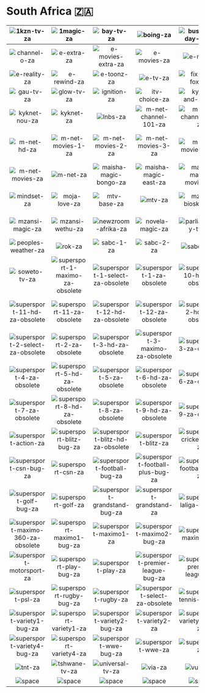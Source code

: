 # South Africa 🇿🇦

| ![1kzn-tv-za] | ![1magic-za] | ![bay-tv-za] | ![boing-za] | ![business-day-tv-za] | ![cape-town-tv-za] |
|:---:|:---:|:---:|:---:|:---:|:---:|
| ![channel-o-za] | ![e-extra-za] | ![e-movies-extra-za] | ![e-movies-za] | ![e-nca-za] | ![e-news-and-sport-za] |
| ![e-reality-za] | ![e-rewind-za] | ![e-toonz-za] | ![e-tv-za] | ![fix-and-foxi-za] | ![fliek-net-za] |
| ![gau-tv-za] | ![glow-tv-za] | ![ignition-za] | ![itv-choice-za] | ![kyknet-and-kie-za] | ![kyknet-lekker-za] |
| ![kyknet-nou-za] | ![kyknet-za] | ![lnbs-za] | ![m-net-channel-101-za] | ![m-net-channel-me-za] | ![m-net-city-za] |
| ![m-net-hd-za] | ![m-net-movies-1-za] | ![m-net-movies-2-za] | ![m-net-movies-3-za] | ![m-net-movies-4-za] | ![m-net-movies-premiere-za] |
| ![m-net-movies-za] | ![m-net-za] | ![maisha-magic-bongo-za] | ![maisha-magic-east-za] | ![maisha-magic-movies-za] | ![maisha-magic-plus-za] |
| ![mindset-za] | ![moja-love-za] | ![mtv-base-za] | ![mtv-za] | ![mzansi-bioskop-za] | ![mzansi-magic-music-za] |
| ![mzansi-magic-za] | ![mzansi-wethu-za] | ![newzroom-afrika-za] | ![novela-magic-za] | ![parliamentary-tv-za] | ![pearl-magic-prime-za] |
| ![peoples-weather-za] | ![rok-za] | ![sabc-1-za] | ![sabc-2-za] | ![sabc-3-za] | ![sabc-news-za] |
| ![soweto-tv-za] | ![supersport-1-maximo-za-obsolete] | ![supersport-1-select-za-obsolete] | ![supersport-1-za-obsolete] | ![supersport-10-hd-za-obsolete] | ![supersport-10-za-obsolete] |
| ![supersport-11-hd-za-obsolete] | ![supersport-11-za-obsolete] | ![supersport-12-hd-za-obsolete] | ![supersport-12-za-obsolete] | ![supersport-2-hd-za-obsolete] | ![supersport-2-maximo-za-obsolete] |
| ![supersport-2-select-za-obsolete] | ![supersport-2-za-obsolete] | ![supersport-3-hd-za-obsolete] | ![supersport-3-maximo-za-obsolete] | ![supersport-3-za-obsolete] | ![supersport-4-hd-za-obsolete] |
| ![supersport-4-za-obsolete] | ![supersport-5-hd-za-obsolete] | ![supersport-5-za-obsolete] | ![supersport-6-hd-za-obsolete] | ![supersport-6-za-obsolete] | ![supersport-7-hd-za-obsolete] |
| ![supersport-7-za-obsolete] | ![supersport-8-hd-za-obsolete] | ![supersport-8-za-obsolete] | ![supersport-9-hd-za-obsolete] | ![supersport-9-za-obsolete] | ![supersport-action-bug-za] |
| ![supersport-action-za] | ![supersport-blitz-bug-za] | ![supersport-blitz-hd-za-obsolete] | ![supersport-blitz-za] | ![supersport-cricket-bug-za] | ![supersport-cricket-za] |
| ![supersport-csn-bug-za] | ![supersport-csn-za] | ![supersport-football-bug-za] | ![supersport-football-plus-bug-za] | ![supersport-football-plus-za] | ![supersport-football-za] |
| ![supersport-golf-bug-za] | ![supersport-golf-za] | ![supersport-grandstand-bug-za] | ![supersport-grandstand-za] | ![supersport-laliga-bug-za] | ![supersport-laliga-za] |
| ![supersport-maximo-360-za-obsolete] | ![supersport-maximo1-bug-za] | ![supersport-maximo1-za] | ![supersport-maximo2-bug-za] | ![supersport-maximo2-za] | ![supersport-motorsport-bug-za] |
| ![supersport-motorsport-za] | ![supersport-play-bug-za] | ![supersport-play-za] | ![supersport-premier-league-bug-za] | ![supersport-premier-league-za] | ![supersport-psl-bug-za] |
| ![supersport-psl-za] | ![supersport-rugby-bug-za] | ![supersport-rugby-za] | ![supersport-select-za-obsolete] | ![supersport-tennis-bug-za] | ![supersport-tennis-za] |
| ![supersport-variety1-bug-za] | ![supersport-variety1-za] | ![supersport-variety2-bug-za] | ![supersport-variety2-za] | ![supersport-variety3-bug-za] | ![supersport-variety3-za] |
| ![supersport-variety4-bug-za] | ![supersport-variety4-za] | ![supersport-wwe-bug-za] | ![supersport-wwe-za] | ![supersport-za] | ![the-home-channel-za] |
| ![tnt-za] | ![tshwane-tv-za] | ![universal-tv-za] | ![via-za] | ![vuzu-za] | ![zambezi-magic-za] |
| ![space]| ![space]| ![space]| ![space]| ![space]| ![space]|


[1kzn-tv-za]:1kzn-tv-za.png
[1magic-za]:1magic-za.png
[bay-tv-za]:bay-tv-za.png
[boing-za]:boing-za.png
[business-day-tv-za]:business-day-tv-za.png
[cape-town-tv-za]:cape-town-tv-za.png
[channel-o-za]:channel-o-za.png
[e-extra-za]:e-extra-za.png
[e-movies-extra-za]:e-movies-extra-za.png
[e-movies-za]:e-movies-za.png
[e-nca-za]:e-nca-za.png
[e-news-and-sport-za]:e-news-and-sport-za.png
[e-reality-za]:e-reality-za.png
[e-rewind-za]:e-rewind-za.png
[e-toonz-za]:e-toonz-za.png
[e-tv-za]:e-tv-za.png
[fix-and-foxi-za]:fix-and-foxi-za.png
[fliek-net-za]:fliek-net-za.png
[gau-tv-za]:gau-tv-za.png
[glow-tv-za]:glow-tv-za.png
[ignition-za]:ignition-za.png
[itv-choice-za]:itv-choice-za.png
[kyknet-and-kie-za]:kyknet-and-kie-za.png
[kyknet-lekker-za]:kyknet-lekker-za.png
[kyknet-nou-za]:kyknet-nou-za.png
[kyknet-za]:kyknet-za.png
[lnbs-za]:lnbs-za.png
[m-net-channel-101-za]:m-net-channel-101-za.png
[m-net-channel-me-za]:m-net-channel-me-za.png
[m-net-city-za]:m-net-city-za.png
[m-net-hd-za]:m-net-hd-za.png
[m-net-movies-1-za]:m-net-movies-1-za.png
[m-net-movies-2-za]:m-net-movies-2-za.png
[m-net-movies-3-za]:m-net-movies-3-za.png
[m-net-movies-4-za]:m-net-movies-4-za.png
[m-net-movies-premiere-za]:m-net-movies-premiere-za.png
[m-net-movies-za]:m-net-movies-za.png
[m-net-za]:m-net-za.png
[maisha-magic-bongo-za]:maisha-magic-bongo-za.png
[maisha-magic-east-za]:maisha-magic-east-za.png
[maisha-magic-movies-za]:maisha-magic-movies-za.png
[maisha-magic-plus-za]:maisha-magic-plus-za.png
[mindset-za]:mindset-za.png
[moja-love-za]:moja-love-za.png
[mtv-base-za]:mtv-base-za.png
[mtv-za]:mtv-za.png
[mzansi-bioskop-za]:mzansi-bioskop-za.png
[mzansi-magic-music-za]:mzansi-magic-music-za.png
[mzansi-magic-za]:mzansi-magic-za.png
[mzansi-wethu-za]:mzansi-wethu-za.png
[newzroom-afrika-za]:newzroom-afrika-za.png
[novela-magic-za]:novela-magic-za.png
[parliamentary-tv-za]:parliamentary-tv-za.png
[pearl-magic-prime-za]:pearl-magic-prime-za.png
[peoples-weather-za]:peoples-weather-za.png
[rok-za]:rok-za.png
[sabc-1-za]:sabc-1-za.png
[sabc-2-za]:sabc-2-za.png
[sabc-3-za]:sabc-3-za.png
[sabc-news-za]:sabc-news-za.png
[soweto-tv-za]:soweto-tv-za.png
[supersport-1-maximo-za-obsolete]:obsolete/supersport-1-maximo-za-obsolete.png
[supersport-1-select-za-obsolete]:obsolete/supersport-1-select-za-obsolete.png
[supersport-1-za-obsolete]:obsolete/supersport-1-za-obsolete.png
[supersport-10-hd-za-obsolete]:obsolete/supersport-10-hd-za-obsolete.png
[supersport-10-za-obsolete]:obsolete/supersport-10-za-obsolete.png
[supersport-11-hd-za-obsolete]:obsolete/supersport-11-hd-za-obsolete.png
[supersport-11-za-obsolete]:obsolete/supersport-11-za-obsolete.png
[supersport-12-hd-za-obsolete]:obsolete/supersport-12-hd-za-obsolete.png
[supersport-12-za-obsolete]:obsolete/supersport-12-za-obsolete.png
[supersport-2-hd-za-obsolete]:obsolete/supersport-2-hd-za-obsolete.png
[supersport-2-maximo-za-obsolete]:obsolete/supersport-2-maximo-za-obsolete.png
[supersport-2-select-za-obsolete]:obsolete/supersport-2-select-za-obsolete.png
[supersport-2-za-obsolete]:obsolete/supersport-2-za-obsolete.png
[supersport-3-hd-za-obsolete]:obsolete/supersport-3-hd-za-obsolete.png
[supersport-3-maximo-za-obsolete]:obsolete/supersport-3-maximo-za-obsolete.png
[supersport-3-za-obsolete]:obsolete/supersport-3-za-obsolete.png
[supersport-4-hd-za-obsolete]:obsolete/supersport-4-hd-za-obsolete.png
[supersport-4-za-obsolete]:obsolete/supersport-4-za-obsolete.png
[supersport-5-hd-za-obsolete]:obsolete/supersport-5-hd-za-obsolete.png
[supersport-5-za-obsolete]:obsolete/supersport-5-za-obsolete.png
[supersport-6-hd-za-obsolete]:obsolete/supersport-6-hd-za-obsolete.png
[supersport-6-za-obsolete]:obsolete/supersport-6-za-obsolete.png
[supersport-7-hd-za-obsolete]:obsolete/supersport-7-hd-za-obsolete.png
[supersport-7-za-obsolete]:obsolete/supersport-7-za-obsolete.png
[supersport-8-hd-za-obsolete]:obsolete/supersport-8-hd-za-obsolete.png
[supersport-8-za-obsolete]:obsolete/supersport-8-za-obsolete.png
[supersport-9-hd-za-obsolete]:obsolete/supersport-9-hd-za-obsolete.png
[supersport-9-za-obsolete]:obsolete/supersport-9-za-obsolete.png
[supersport-action-bug-za]:screen-bug/supersport-action-bug-za.png
[supersport-action-za]:supersport-action-za.png
[supersport-blitz-bug-za]:screen-bug/supersport-blitz-bug-za.png
[supersport-blitz-hd-za-obsolete]:obsolete/supersport-blitz-hd-za-obsolete.png
[supersport-blitz-za]:supersport-blitz-za.png
[supersport-cricket-bug-za]:screen-bug/supersport-cricket-bug-za.png
[supersport-cricket-za]:supersport-cricket-za.png
[supersport-csn-bug-za]:screen-bug/supersport-csn-bug-za.png
[supersport-csn-za]:supersport-csn-za.png
[supersport-football-bug-za]:screen-bug/supersport-football-bug-za.png
[supersport-football-plus-bug-za]:screen-bug/supersport-football-plus-bug-za.png
[supersport-football-plus-za]:supersport-football-plus-za.png
[supersport-football-za]:supersport-football-za.png
[supersport-golf-bug-za]:screen-bug/supersport-golf-bug-za.png
[supersport-golf-za]:supersport-golf-za.png
[supersport-grandstand-bug-za]:screen-bug/supersport-grandstand-bug-za.png
[supersport-grandstand-za]:supersport-grandstand-za.png
[supersport-laliga-bug-za]:screen-bug/supersport-laliga-bug-za.png
[supersport-laliga-za]:supersport-laliga-za.png
[supersport-maximo-360-za-obsolete]:obsolete/supersport-maximo-360-za-obsolete.png
[supersport-maximo1-bug-za]:screen-bug/supersport-maximo1-bug-za.png
[supersport-maximo1-za]:supersport-maximo1-za.png
[supersport-maximo2-bug-za]:screen-bug/supersport-maximo2-bug-za.png
[supersport-maximo2-za]:supersport-maximo2-za.png
[supersport-motorsport-bug-za]:screen-bug/supersport-motorsport-bug-za.png
[supersport-motorsport-za]:supersport-motorsport-za.png
[supersport-play-bug-za]:screen-bug/supersport-play-bug-za.png
[supersport-play-za]:supersport-play-za.png
[supersport-premier-league-bug-za]:screen-bug/supersport-premier-league-bug-za.png
[supersport-premier-league-za]:supersport-premier-league-za.png
[supersport-psl-bug-za]:screen-bug/supersport-psl-bug-za.png
[supersport-psl-za]:supersport-psl-za.png
[supersport-rugby-bug-za]:screen-bug/supersport-rugby-bug-za.png
[supersport-rugby-za]:supersport-rugby-za.png
[supersport-select-za-obsolete]:obsolete/supersport-select-za-obsolete.png
[supersport-tennis-bug-za]:screen-bug/supersport-tennis-bug-za.png
[supersport-tennis-za]:supersport-tennis-za.png
[supersport-variety1-bug-za]:screen-bug/supersport-variety1-bug-za.png
[supersport-variety1-za]:supersport-variety1-za.png
[supersport-variety2-bug-za]:screen-bug/supersport-variety2-bug-za.png
[supersport-variety2-za]:supersport-variety2-za.png
[supersport-variety3-bug-za]:screen-bug/supersport-variety3-bug-za.png
[supersport-variety3-za]:supersport-variety3-za.png
[supersport-variety4-bug-za]:screen-bug/supersport-variety4-bug-za.png
[supersport-variety4-za]:supersport-variety4-za.png
[supersport-wwe-bug-za]:screen-bug/supersport-wwe-bug-za.png
[supersport-wwe-za]:supersport-wwe-za.png
[supersport-za]:supersport-za.png
[the-home-channel-za]:the-home-channel-za.png
[tnt-za]:tnt-za.png
[tshwane-tv-za]:tshwane-tv-za.png
[universal-tv-za]:universal-tv-za.png
[via-za]:via-za.png
[vuzu-za]:vuzu-za.png
[zambezi-magic-za]:zambezi-magic-za.png

[space]:../../misc/space-1500.png

